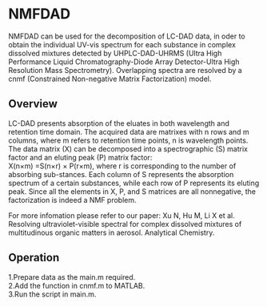 # NMFDAD
NMFDAD can be used for the decomposition of LC-DAD data, in oder to obtain the individual UV-vis spectrum for each substance in complex dissolved mixtures detected by UHPLC-DAD-UHRMS (Ultra High Performance Liquid Chromatography-Diode Array Detector-Ultra High Resolution Mass Spectrometry). Overlapping spectra are resolved by a cnmf (Constrained Non-negative Matrix Factorization) model. 

## Overview
LC-DAD presents absorption of the eluates in both wavelength and retention time domain. The acquired data are matrixes with n rows and m columns, where m refers to retention time points, n is wavelength points. The data matrix (X) can be decomposed into a spectrographic (S) matrix factor and an eluting peak (P) matrix factor:  
X(n×m) =S(n×r) × P(r×m), 
where r is corresponding to the number of absorbing sub-stances. Each column of S represents the absorption spectrum of a certain substances, while each row of P represents its eluting peak. Since all the elements in X, P, and S matrices are all nonnegative, the factorization is indeed a NMF problem.  

For more infomation please refer to our paper:
Xu N, Hu M, Li X et al. Resolving ultraviolet-visible spectral for complex dissolved mixtures of multitudinous organic matters in aerosol. Analytical Chemistry.  

## Operation
1.Prepare data as the main.m required.  
2.Add the function in cnmf.m to MATLAB.  
3.Run the script in main.m.  
